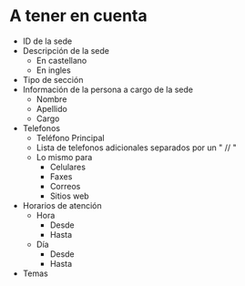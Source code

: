 # A tener en cuenta

- ID de la sede
- Descripción de la sede
    - En castellano
    - En ingles
- Tipo de sección
- Información de la persona a cargo de la sede
    - Nombre
    - Apellido
    - Cargo
- Telefonos
    - Teléfono Principal
    - Lista de telefonos adicionales separados por un " // "
    - Lo mismo para
        - Celulares
        - Faxes
        - Correos
        - Sitios web
- Horarios de atención
    - Hora
        - Desde
        - Hasta
    - Día
        - Desde
        - Hasta
- Temas
